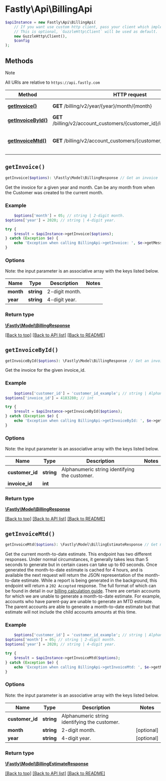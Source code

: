 # Fastly\Api\BillingApi


```php
$apiInstance = new Fastly\Api\BillingApi(
    // If you want use custom http client, pass your client which implements `GuzzleHttp\ClientInterface`.
    // This is optional, `GuzzleHttp\Client` will be used as default.
    new GuzzleHttp\Client(),
    $config
);
```

## Methods

> [!NOTE]
> All URIs are relative to `https://api.fastly.com`

Method | HTTP request | Description
------ | ------------ | -----------
[**getInvoice()**](BillingApi.md#getInvoice) | **GET** /billing/v2/year/{year}/month/{month} | Get an invoice
[**getInvoiceById()**](BillingApi.md#getInvoiceById) | **GET** /billing/v2/account_customers/{customer_id}/invoices/{invoice_id} | Get an invoice
[**getInvoiceMtd()**](BillingApi.md#getInvoiceMtd) | **GET** /billing/v2/account_customers/{customer_id}/mtd_invoice | Get month-to-date billing estimate


## `getInvoice()`

```php
getInvoice($options): \Fastly\Model\BillingResponse // Get an invoice
```

Get the invoice for a given year and month. Can be any month from when the Customer was created to the current month.

### Example
```php
    $options['month'] = 05; // string | 2-digit month.
$options['year'] = 2020; // string | 4-digit year.

try {
    $result = $apiInstance->getInvoice($options);
} catch (Exception $e) {
    echo 'Exception when calling BillingApi->getInvoice: ', $e->getMessage(), PHP_EOL;
}
```

### Options

Note: the input parameter is an associative array with the keys listed below.

Name | Type | Description  | Notes
------------- | ------------- | ------------- | -------------
**month** | **string** | 2-digit month. |
**year** | **string** | 4-digit year. |

### Return type

[**\Fastly\Model\BillingResponse**](../Model/BillingResponse.md)

[[Back to top]](#) [[Back to API list]](../../README.md#endpoints)
[[Back to README]](../../README.md)

## `getInvoiceById()`

```php
getInvoiceById($options): \Fastly\Model\BillingResponse // Get an invoice
```

Get the invoice for the given invoice_id.

### Example
```php
    $options['customer_id'] = 'customer_id_example'; // string | Alphanumeric string identifying the customer.
$options['invoice_id'] = 4183280; // int

try {
    $result = $apiInstance->getInvoiceById($options);
} catch (Exception $e) {
    echo 'Exception when calling BillingApi->getInvoiceById: ', $e->getMessage(), PHP_EOL;
}
```

### Options

Note: the input parameter is an associative array with the keys listed below.

Name | Type | Description  | Notes
------------- | ------------- | ------------- | -------------
**customer_id** | **string** | Alphanumeric string identifying the customer. |
**invoice_id** | **int** |  |

### Return type

[**\Fastly\Model\BillingResponse**](../Model/BillingResponse.md)

[[Back to top]](#) [[Back to API list]](../../README.md#endpoints)
[[Back to README]](../../README.md)

## `getInvoiceMtd()`

```php
getInvoiceMtd($options): \Fastly\Model\BillingEstimateResponse // Get month-to-date billing estimate
```

Get the current month-to-date estimate. This endpoint has two different responses. Under normal circumstances, it generally takes less than 5 seconds to generate but in certain cases can take up to 60 seconds. Once generated the month-to-date estimate is cached for 4 hours, and is available the next request will return the JSON representation of the month-to-date estimate. While a report is being generated in the background, this endpoint will return a `202 Accepted` response. The full format of which can be found in detail in our [billing calculation guide](https://docs.fastly.com/en/guides/how-we-calculate-your-bill). There are certain accounts for which we are unable to generate a month-to-date estimate. For example, accounts who have parent-pay are unable to generate an MTD estimate. The parent accounts are able to generate a month-to-date estimate but that estimate will not include the child accounts amounts at this time.

### Example
```php
    $options['customer_id'] = 'customer_id_example'; // string | Alphanumeric string identifying the customer.
$options['month'] = 05; // string | 2-digit month.
$options['year'] = 2020; // string | 4-digit year.

try {
    $result = $apiInstance->getInvoiceMtd($options);
} catch (Exception $e) {
    echo 'Exception when calling BillingApi->getInvoiceMtd: ', $e->getMessage(), PHP_EOL;
}
```

### Options

Note: the input parameter is an associative array with the keys listed below.

Name | Type | Description  | Notes
------------- | ------------- | ------------- | -------------
**customer_id** | **string** | Alphanumeric string identifying the customer. |
**month** | **string** | 2-digit month. | [optional]
**year** | **string** | 4-digit year. | [optional]

### Return type

[**\Fastly\Model\BillingEstimateResponse**](../Model/BillingEstimateResponse.md)

[[Back to top]](#) [[Back to API list]](../../README.md#endpoints)
[[Back to README]](../../README.md)
